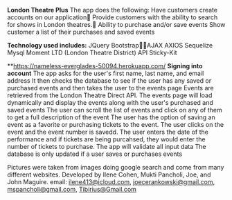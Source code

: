 ﻿**London Theatre Plus**
    The app does the following:
        Have customers create accounts on our application
        Provide customers with the ability to search for shows in London theatres.
        Ability to purchase and/or save events 
        Show customer a list of their purchases and saved events

**Technology used includes:**
    JQuery
    BootstrapAJAX
    AXIOS
    Sequelize
    Mysql
    Moment
    LTD (London Theatre District) API
    Sticky-Kit

**https://nameless-everglades-50094.herokuapp.com/ 
**Signing into account**
The app asks for the user's first name, last name, and email address
It then checks the database to see if the user has any saved or purchased events and then takes the user to the events page
Events are retrieved from the London Theatre Direct API.
The events page will load dynamically and display the events along with the user's purchased and saved events
The user can scroll the list of events and click on any of them to get a full description of the event
The user has the option of saving an event as a favorite or purchasing tickets to the event. The user clicks on the event and the 
event number is savedd.  The user enters the date of the performance and if tickets are being purcahsed, they would enter the number of tickets to purchase. 
The app will validate all input data
The database is only updated if a user saves or purchases events

Pictures were taken from images doing google search and come from many different websites.
Developed by Ilene Cohen, Mukti Pancholi, Joe, and John Maguire.
email: ilene413@icloud.com, joecerankowski@gmail.com, mspancholi@gmail.com, Tibirius@Gmail.com
